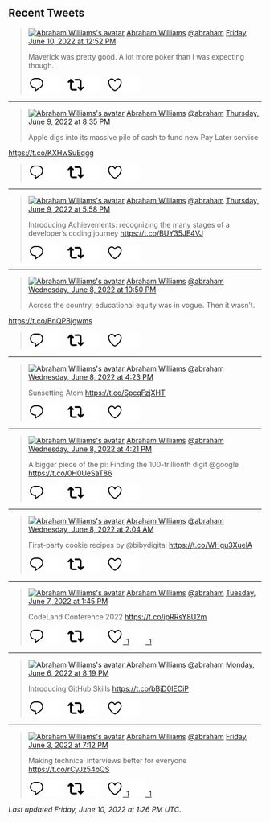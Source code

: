 ## Recent Tweets

> [![Abraham Williams's avatar](https://pbs.twimg.com/profile_images/897079141719195648/_mvh-QJH_mini.jpg)](https://twitter.com/abraham) [Abraham Williams](https://twitter.com/abraham) [@abraham](https://twitter.com/abraham) [Friday, June 10, 2022 at 12:52 PM](https://twitter.com/abraham/status/1535243612782567424)
>
> Maverick was pretty good. A lot more poker than I was expecting though.
>
> [![Reply](./images/reply_light.svg#gh-light-mode-only "Reply")](https://twitter.com/intent/tweet?in_reply_to=1535243612782567424#gh-light-mode-only)[![Reply](./images/reply.svg#gh-dark-mode-only "Reply")](https://twitter.com/intent/tweet?in_reply_to=1535243612782567424#gh-dark-mode-only)&emsp;[![Retweet](./images/retweet_light.svg#gh-light-mode-only "Retweet")](https://twitter.com/intent/retweet?tweet_id=1535243612782567424#gh-light-mode-only)[![Retweet](./images/retweet.svg#gh-dark-mode-only "Retweet")](https://twitter.com/intent/retweet?tweet_id=1535243612782567424#gh-dark-mode-only)&emsp;[![Like](./images/like_light.svg#gh-light-mode-only "Like")](https://twitter.com/intent/favorite?tweet_id=1535243612782567424#gh-light-mode-only)[![Like](./images/like.svg#gh-dark-mode-only "Like")](https://twitter.com/intent/favorite?tweet_id=1535243612782567424#gh-dark-mode-only)


---

> [![Abraham Williams's avatar](https://pbs.twimg.com/profile_images/897079141719195648/_mvh-QJH_mini.jpg)](https://twitter.com/abraham) [Abraham Williams](https://twitter.com/abraham) [@abraham](https://twitter.com/abraham) [Thursday, June 9, 2022 at 8:35 PM](https://twitter.com/abraham/status/1534997674939883520)
>
> Apple digs into its massive pile of cash to fund new Pay Later service

https://t.co/KXHwSuEqgg
>
> [![Reply](./images/reply_light.svg#gh-light-mode-only "Reply")](https://twitter.com/intent/tweet?in_reply_to=1534997674939883520#gh-light-mode-only)[![Reply](./images/reply.svg#gh-dark-mode-only "Reply")](https://twitter.com/intent/tweet?in_reply_to=1534997674939883520#gh-dark-mode-only)&emsp;[![Retweet](./images/retweet_light.svg#gh-light-mode-only "Retweet")](https://twitter.com/intent/retweet?tweet_id=1534997674939883520#gh-light-mode-only)[![Retweet](./images/retweet.svg#gh-dark-mode-only "Retweet")](https://twitter.com/intent/retweet?tweet_id=1534997674939883520#gh-dark-mode-only)&emsp;[![Like](./images/like_light.svg#gh-light-mode-only "Like")](https://twitter.com/intent/favorite?tweet_id=1534997674939883520#gh-light-mode-only)[![Like](./images/like.svg#gh-dark-mode-only "Like")](https://twitter.com/intent/favorite?tweet_id=1534997674939883520#gh-dark-mode-only)


---

> [![Abraham Williams's avatar](https://pbs.twimg.com/profile_images/897079141719195648/_mvh-QJH_mini.jpg)](https://twitter.com/abraham) [Abraham Williams](https://twitter.com/abraham) [@abraham](https://twitter.com/abraham) [Thursday, June 9, 2022 at 5:58 PM](https://twitter.com/abraham/status/1534958078831087616)
>
> Introducing Achievements: recognizing the many stages of a developer’s coding journey https://t.co/BUY35JE4VJ
>
> [![Reply](./images/reply_light.svg#gh-light-mode-only "Reply")](https://twitter.com/intent/tweet?in_reply_to=1534958078831087616#gh-light-mode-only)[![Reply](./images/reply.svg#gh-dark-mode-only "Reply")](https://twitter.com/intent/tweet?in_reply_to=1534958078831087616#gh-dark-mode-only)&emsp;[![Retweet](./images/retweet_light.svg#gh-light-mode-only "Retweet")](https://twitter.com/intent/retweet?tweet_id=1534958078831087616#gh-light-mode-only)[![Retweet](./images/retweet.svg#gh-dark-mode-only "Retweet")](https://twitter.com/intent/retweet?tweet_id=1534958078831087616#gh-dark-mode-only)&emsp;[![Like](./images/like_light.svg#gh-light-mode-only "Like")](https://twitter.com/intent/favorite?tweet_id=1534958078831087616#gh-light-mode-only)[![Like](./images/like.svg#gh-dark-mode-only "Like")](https://twitter.com/intent/favorite?tweet_id=1534958078831087616#gh-dark-mode-only)


---

> [![Abraham Williams's avatar](https://pbs.twimg.com/profile_images/897079141719195648/_mvh-QJH_mini.jpg)](https://twitter.com/abraham) [Abraham Williams](https://twitter.com/abraham) [@abraham](https://twitter.com/abraham) [Wednesday, June 8, 2022 at 10:50 PM](https://twitter.com/abraham/status/1534669098914914306)
>
> Across the country, educational equity was in vogue. Then it wasn’t. 

https://t.co/BnQPBjgwms
>
> [![Reply](./images/reply_light.svg#gh-light-mode-only "Reply")](https://twitter.com/intent/tweet?in_reply_to=1534669098914914306#gh-light-mode-only)[![Reply](./images/reply.svg#gh-dark-mode-only "Reply")](https://twitter.com/intent/tweet?in_reply_to=1534669098914914306#gh-dark-mode-only)&emsp;[![Retweet](./images/retweet_light.svg#gh-light-mode-only "Retweet")](https://twitter.com/intent/retweet?tweet_id=1534669098914914306#gh-light-mode-only)[![Retweet](./images/retweet.svg#gh-dark-mode-only "Retweet")](https://twitter.com/intent/retweet?tweet_id=1534669098914914306#gh-dark-mode-only)&emsp;[![Like](./images/like_light.svg#gh-light-mode-only "Like")](https://twitter.com/intent/favorite?tweet_id=1534669098914914306#gh-light-mode-only)[![Like](./images/like.svg#gh-dark-mode-only "Like")](https://twitter.com/intent/favorite?tweet_id=1534669098914914306#gh-dark-mode-only)


---

> [![Abraham Williams's avatar](https://pbs.twimg.com/profile_images/897079141719195648/_mvh-QJH_mini.jpg)](https://twitter.com/abraham) [Abraham Williams](https://twitter.com/abraham) [@abraham](https://twitter.com/abraham) [Wednesday, June 8, 2022 at 4:23 PM](https://twitter.com/abraham/status/1534571882158166017)
>
> Sunsetting Atom https://t.co/SpcqFzjXHT
>
> [![Reply](./images/reply_light.svg#gh-light-mode-only "Reply")](https://twitter.com/intent/tweet?in_reply_to=1534571882158166017#gh-light-mode-only)[![Reply](./images/reply.svg#gh-dark-mode-only "Reply")](https://twitter.com/intent/tweet?in_reply_to=1534571882158166017#gh-dark-mode-only)&emsp;[![Retweet](./images/retweet_light.svg#gh-light-mode-only "Retweet")](https://twitter.com/intent/retweet?tweet_id=1534571882158166017#gh-light-mode-only)[![Retweet](./images/retweet.svg#gh-dark-mode-only "Retweet")](https://twitter.com/intent/retweet?tweet_id=1534571882158166017#gh-dark-mode-only)&emsp;[![Like](./images/like_light.svg#gh-light-mode-only "Like")](https://twitter.com/intent/favorite?tweet_id=1534571882158166017#gh-light-mode-only)[![Like](./images/like.svg#gh-dark-mode-only "Like")](https://twitter.com/intent/favorite?tweet_id=1534571882158166017#gh-dark-mode-only)


---

> [![Abraham Williams's avatar](https://pbs.twimg.com/profile_images/897079141719195648/_mvh-QJH_mini.jpg)](https://twitter.com/abraham) [Abraham Williams](https://twitter.com/abraham) [@abraham](https://twitter.com/abraham) [Wednesday, June 8, 2022 at 4:21 PM](https://twitter.com/abraham/status/1534571377298112512)
>
> A bigger piece of the pi: Finding the 100-trillionth digit @google https://t.co/0H0UeSaT86
>
> [![Reply](./images/reply_light.svg#gh-light-mode-only "Reply")](https://twitter.com/intent/tweet?in_reply_to=1534571377298112512#gh-light-mode-only)[![Reply](./images/reply.svg#gh-dark-mode-only "Reply")](https://twitter.com/intent/tweet?in_reply_to=1534571377298112512#gh-dark-mode-only)&emsp;[![Retweet](./images/retweet_light.svg#gh-light-mode-only "Retweet")](https://twitter.com/intent/retweet?tweet_id=1534571377298112512#gh-light-mode-only)[![Retweet](./images/retweet.svg#gh-dark-mode-only "Retweet")](https://twitter.com/intent/retweet?tweet_id=1534571377298112512#gh-dark-mode-only)&emsp;[![Like](./images/like_light.svg#gh-light-mode-only "Like")](https://twitter.com/intent/favorite?tweet_id=1534571377298112512#gh-light-mode-only)[![Like](./images/like.svg#gh-dark-mode-only "Like")](https://twitter.com/intent/favorite?tweet_id=1534571377298112512#gh-dark-mode-only)


---

> [![Abraham Williams's avatar](https://pbs.twimg.com/profile_images/897079141719195648/_mvh-QJH_mini.jpg)](https://twitter.com/abraham) [Abraham Williams](https://twitter.com/abraham) [@abraham](https://twitter.com/abraham) [Wednesday, June 8, 2022 at 2:04 AM](https://twitter.com/abraham/status/1534355621276962816)
>
> First-party cookie recipes by @bibydigital https://t.co/WHgu3XuelA
>
> [![Reply](./images/reply_light.svg#gh-light-mode-only "Reply")](https://twitter.com/intent/tweet?in_reply_to=1534355621276962816#gh-light-mode-only)[![Reply](./images/reply.svg#gh-dark-mode-only "Reply")](https://twitter.com/intent/tweet?in_reply_to=1534355621276962816#gh-dark-mode-only)&emsp;[![Retweet](./images/retweet_light.svg#gh-light-mode-only "Retweet")](https://twitter.com/intent/retweet?tweet_id=1534355621276962816#gh-light-mode-only)[![Retweet](./images/retweet.svg#gh-dark-mode-only "Retweet")](https://twitter.com/intent/retweet?tweet_id=1534355621276962816#gh-dark-mode-only)&emsp;[![Like](./images/like_light.svg#gh-light-mode-only "Like")](https://twitter.com/intent/favorite?tweet_id=1534355621276962816#gh-light-mode-only)[![Like](./images/like.svg#gh-dark-mode-only "Like")](https://twitter.com/intent/favorite?tweet_id=1534355621276962816#gh-dark-mode-only)


---

> [![Abraham Williams's avatar](https://pbs.twimg.com/profile_images/897079141719195648/_mvh-QJH_mini.jpg)](https://twitter.com/abraham) [Abraham Williams](https://twitter.com/abraham) [@abraham](https://twitter.com/abraham) [Tuesday, June 7, 2022 at 1:45 PM](https://twitter.com/abraham/status/1534169783209381889)
>
> CodeLand Conference 2022 https://t.co/ipRRsY8U2m
>
> [![Reply](./images/reply_light.svg#gh-light-mode-only "Reply")](https://twitter.com/intent/tweet?in_reply_to=1534169783209381889#gh-light-mode-only)[![Reply](./images/reply.svg#gh-dark-mode-only "Reply")](https://twitter.com/intent/tweet?in_reply_to=1534169783209381889#gh-dark-mode-only)&emsp;[![Retweet](./images/retweet_light.svg#gh-light-mode-only "Retweet")](https://twitter.com/intent/retweet?tweet_id=1534169783209381889#gh-light-mode-only)[![Retweet](./images/retweet.svg#gh-dark-mode-only "Retweet")](https://twitter.com/intent/retweet?tweet_id=1534169783209381889#gh-dark-mode-only)&emsp;[![Like](./images/like_light.svg#gh-light-mode-only "Like")&ensp;1](https://twitter.com/intent/favorite?tweet_id=1534169783209381889#gh-light-mode-only)[![Like](./images/like.svg#gh-dark-mode-only "Like")&ensp;1](https://twitter.com/intent/favorite?tweet_id=1534169783209381889#gh-dark-mode-only)


---

> [![Abraham Williams's avatar](https://pbs.twimg.com/profile_images/897079141719195648/_mvh-QJH_mini.jpg)](https://twitter.com/abraham) [Abraham Williams](https://twitter.com/abraham) [@abraham](https://twitter.com/abraham) [Monday, June 6, 2022 at 8:19 PM](https://twitter.com/abraham/status/1533906336630640644)
>
> Introducing GitHub Skills https://t.co/bBjD0IECiP
>
> [![Reply](./images/reply_light.svg#gh-light-mode-only "Reply")](https://twitter.com/intent/tweet?in_reply_to=1533906336630640644#gh-light-mode-only)[![Reply](./images/reply.svg#gh-dark-mode-only "Reply")](https://twitter.com/intent/tweet?in_reply_to=1533906336630640644#gh-dark-mode-only)&emsp;[![Retweet](./images/retweet_light.svg#gh-light-mode-only "Retweet")](https://twitter.com/intent/retweet?tweet_id=1533906336630640644#gh-light-mode-only)[![Retweet](./images/retweet.svg#gh-dark-mode-only "Retweet")](https://twitter.com/intent/retweet?tweet_id=1533906336630640644#gh-dark-mode-only)&emsp;[![Like](./images/like_light.svg#gh-light-mode-only "Like")](https://twitter.com/intent/favorite?tweet_id=1533906336630640644#gh-light-mode-only)[![Like](./images/like.svg#gh-dark-mode-only "Like")](https://twitter.com/intent/favorite?tweet_id=1533906336630640644#gh-dark-mode-only)


---

> [![Abraham Williams's avatar](https://pbs.twimg.com/profile_images/897079141719195648/_mvh-QJH_mini.jpg)](https://twitter.com/abraham) [Abraham Williams](https://twitter.com/abraham) [@abraham](https://twitter.com/abraham) [Friday, June 3, 2022 at 7:12 PM](https://twitter.com/abraham/status/1532802329334128640)
>
> Making technical interviews better for everyone https://t.co/rCyJz54bQS
>
> [![Reply](./images/reply_light.svg#gh-light-mode-only "Reply")](https://twitter.com/intent/tweet?in_reply_to=1532802329334128640#gh-light-mode-only)[![Reply](./images/reply.svg#gh-dark-mode-only "Reply")](https://twitter.com/intent/tweet?in_reply_to=1532802329334128640#gh-dark-mode-only)&emsp;[![Retweet](./images/retweet_light.svg#gh-light-mode-only "Retweet")](https://twitter.com/intent/retweet?tweet_id=1532802329334128640#gh-light-mode-only)[![Retweet](./images/retweet.svg#gh-dark-mode-only "Retweet")](https://twitter.com/intent/retweet?tweet_id=1532802329334128640#gh-dark-mode-only)&emsp;[![Like](./images/like_light.svg#gh-light-mode-only "Like")&ensp;1](https://twitter.com/intent/favorite?tweet_id=1532802329334128640#gh-light-mode-only)[![Like](./images/like.svg#gh-dark-mode-only "Like")&ensp;1](https://twitter.com/intent/favorite?tweet_id=1532802329334128640#gh-dark-mode-only)


_Last updated Friday, June 10, 2022 at 1:26 PM UTC._
